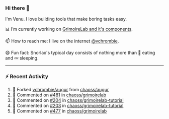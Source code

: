 ### Hi there 👋

I'm Venu. I love building tools that make boring tasks easy.

📊 I’m currently working on [GrimoireLab and it's components](https://chaoss.github.io/grimoirelab).

📫 How to reach me: I live on the internet [@vchrombie](https://www.google.co.in/search?q=vchrombie).

😄 Fun fact: Snorlax's typical day consists of nothing more than :doughnut: eating and :zzz: sleeping.

---

### :zap: Recent Activity

<!--RECENT_ACTIVITY:start-->
1. 🔱 Forked [vchrombie/augur](https://github.com/vchrombie/augur) from [chaoss/augur](https://github.com/chaoss/augur)
2. 💬 Commented on [#481](https://github.com/chaoss/grimoirelab/issues/481#issuecomment-1079927448) in [chaoss/grimoirelab](https://github.com/chaoss/grimoirelab)
3. 💬 Commented on [#204](https://github.com/chaoss/grimoirelab-tutorial/issues/204#issuecomment-1079925753) in [chaoss/grimoirelab-tutorial](https://github.com/chaoss/grimoirelab-tutorial)
4. 💬 Commented on [#203](https://github.com/chaoss/grimoirelab-tutorial/issues/203#issuecomment-1079925682) in [chaoss/grimoirelab-tutorial](https://github.com/chaoss/grimoirelab-tutorial)
5. 💬 Commented on [#477](https://github.com/chaoss/grimoirelab/issues/477#issuecomment-1078801877) in [chaoss/grimoirelab](https://github.com/chaoss/grimoirelab)
<!--RECENT_ACTIVITY:end-->

<!--
**vchrombie/vchrombie** is a ✨ _special_ ✨ repository because its `README.md` (this file) appears on your GitHub profile.

Here are some ideas to get you started:

- 🔭 I’m currently working on ...
- 🌱 I’m currently learning ...
- 👯 I’m looking to collaborate on ...
- 🤔 I’m looking for help with ...
- 💬 Ask me about ...
- 📫 How to reach me: ...
- 😄 Pronouns: ...
- ⚡ Fun fact: ...
-->
